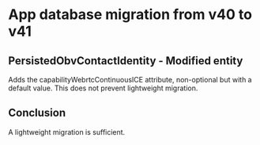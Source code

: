 # App database migration from v40 to v41

## PersistedObvContactIdentity - Modified entity

Adds the capabilityWebrtcContinuousICE attribute, non-optional but with a default value. This does not prevent lightweight migration.

## Conclusion

A lightweight migration is sufficient.
